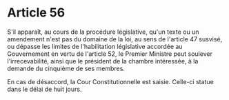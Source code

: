 # Article 56

S'il apparaît, au cours de la procédure législative, qu'un texte ou un amendement n'est pas du domaine de la loi, au sens de l'article 47 susvisé, ou dépasse les limites de l'habilitation législative accordée au Gouvernement en vertu de l'article 52, le Premier Ministre peut soulever l'irrecevabilité, ainsi que le président de la chambre intéressée, à la demande du cinquième de ses membres.

En cas de désaccord, la Cour Constitutionnelle est saisie. Celle-ci statue dans le délai de huit jours.